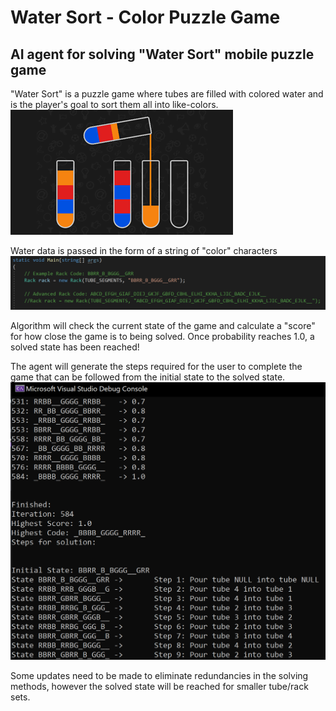 # Water Sort - Color Puzzle Game
## AI agent for solving "Water Sort" mobile puzzle game

"Water Sort" is a puzzle game where tubes are filled with colored water and is the player's goal to sort them all into like-colors.
![img1](WaterSortScreenshot.png)

Water data is passed in the form of a string of "color" characters
![img2](RackInput.png)

Algorithm will check the current state of the game and calculate a "score" for how close the game is to being solved. Once probability reaches 1.0, a solved state has been reached!

The agent will generate the steps required for the user to complete the game that can be followed from the initial state to the solved state. 
![img3](ConsoleOutput.png)

Some updates need to be made to eliminate redundancies in the solving methods, however the solved state will be reached for smaller tube/rack sets.
